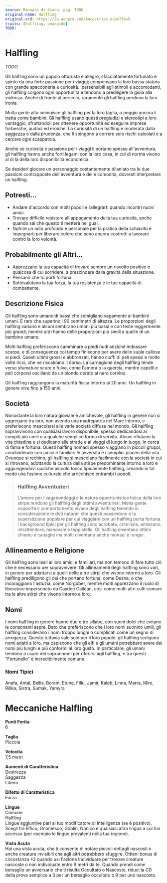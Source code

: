 ```yaml
---
source: Manuale di Gioco, pag. TODO
original-name: Halfling
original-srd: https://2e.aonprd.com/Ancestries.aspx?ID=5
traits: [halfling, umanoide]
TODO:
---
```


# Halfling

_TODO_

Gli halfling sono un popolo otturusta e allegro, sfacciatamente fortunato e
spinto da una forte passione per i viaggi; compensano la loro bassa statura con
grande spacconeria e curiosità. Ipersensibili agli stimoli e accomodanti, gli
halfling colgono ogni opportunità e tendono a prediligere la gioia alla
violenza. Anche di fronte al pericolo, raramente gli halfling perdono la loro
ironia.

Molta gente alta sminuisce gli halfling per la loro taglia, o peggio ancora li
tratta come bambini. Gli halfling usano questi pregiudizi e stereotipi a loro
vantaggio, sfruttandoli per ottenere opportunità ed eseguire imprese furbesche,
audaci ed eroiche. La curiosità di un halfling è moderata dalla saggezza e dalla
prudenza, che li spingono a correre solo rischi calcolati e a cercare ogni
scappatoia.

Anche se curiosità e passione per i viaggi li portano spesso all'avventura, gli
halfling hanno anche forti legami con la loro casa, in cui di norma vivono al di
là della loro disponibilità economica.

Se desideri giocare un personaggio costantemente dilaniato tra le due passioni
contrapposte dell'avventura e delle comodità, dovresti interpretare un halfling.

## Potresti...

- Andare d'accordo con molti popoli e rallegrarti quando incontri nuovi amici.
- Trovare difficile resistere all'appagamento della tua curiosità, anche quando
  sai che questo ti metterà nei guai.
- Nutrire un odio profondo e personale per la pratica della schiavitù e
  impegnarti per liberare coloro che sono ancora costretti a lavorare contro la
  loro volontà.

## Probabilmente gli Altri...

- Apprezzano la tua capacità di trovare sempre un risvolto positivo o qualcosa
  di cui sorridere, a prescindere dalla gravità della situazione.
- Pensano che tu porti fortuna.
- Sottovalutano la tua forza, la tua resistenza e le tue capacità di
  combattente.

## Descrizione Fisica

Gli halfling sono umanoidi bassi che somigliano vagamente ai bambini umani. È
raro che superino i 90 centimetri di altezza. Le proporzioni degli halfling
variano e alcuni sembrano umani più bassi e con teste leggermente più grandi,
mentre altri hanno delle proporzioni più simili a quelle di un bambino umano.

Molti halfling preferiscono camminare a piedi nudi anziché indossare scarpe, e
di conseguenza col tempo finiscono per avere delle suole callose ai piedi.
Questi ultimi grossi e abbronzati, hanno ciuffi di peli spessi e molte volte
ricci, che ne riscaldano il dorso. La carnagione degli halfling tende verso
sfumature scure e fulve, come l'ambra o la quercia, mentre capelli e peli
corporei oscillano da un biondo dorato al nero corvino.

Gli halfling raggiungono la maturità fisica intorno ai 20 anni. Un halfling in
genere vive fino a 150 anni.

## Società

Nonostante la loro natura gioviale e amichevole, gli halfling in genere non si
aggregano tra loro, non avendo una madrepatria nel Mare Interno, e preferiscono
mescolarsi alle varie società diffuse nel mondo. Gli halfling sopravvivono con
qualsiasi lavoro disponibile, spesso dedicandosi ai compiti più umili o a
qualche semplice forma di servitù. Alcuni rifiutano la vita cittadina e si
dedicano alle strade e ai viaggi di luogo in luogo, in cerca di fama e fortuna.
Questi halfling nomadi spesso viaggiano in piccoli gruppi, condividendo con
amici e familiari le avversità e i semplici piaceri della vita. Ovunque si
rechino, gli halfling si mescolano facilmente con la società in cui si
ritrovano, adottando la cultura della stirpe predominante intorno a loro e
aggiungendovi qualche piccolo tocco tipicamente halfling, creando in tal modo
una fusione culturale che arricchisce entrambi i popoli.

> ### Halfling Avventurieri
>
> L'amore per i vagabondaggi e la natura opportunistica tipica della loro stirpe
> rendono gli halfling degli ottimi avventurieri. Molta gente sopporta il
> comportamento vivace degli halfling tenendo in considerazione le doti naturali
> che questi possiedono e la superstizione popolare per cui viaggiare con un
> halfling porta fortuna. I background tipici per gli halfling sono acrobata,
> criminale, emissario, intrattenitore, manovale e teppistello. Gli halfling
> diventano ottimi chierici e canaglie ma molti diventano anche monaci e ranger.

## Allineamento e Religione

Gli halfling sono leali ai loro amici e familiari, ma non temono di fare tutto
ciò che è necessario per sopravvivere. Gli allineamenti degli halfling sono
vari, in genere per adattarsi a quelli delle altre stirpi che vivono intorno a
loro. Gli halfling prediligono gli dei che portano fortuna, come Desna, o che
incoraggiano l'astuzia, come Norgober, mentre molti apprezzano il ruolo di
liberatore impersonato da Cayden Cailean, così come molti altri culti comuni tra
le altre stirpi che vivono intorno a loro.

## Nomi

I nomi halfling in genere hanno due o tre sillabe, con suoni dolci che evitano
le consonanti aspre. Dato che preferiscono che i loro nomi suonino umili, gli
halfling considerano i nomi troppo lunghi o complicati come un segno di
arroganza. Questo tuttavia vale solo per il loro popolo: gli halfling scelgono
nomi adatti a loro, ma capiscono che gli elfi e gli umani potrebbero avere dei
nomi più lunghi e più conformi al loro gusto. In particolare, gli umani tendono
a usare dei soprannomi per riferirsi agli halfling, e tra questi "Fortunello" è
incredibilmente comune.

### Nomi Tipici

Anafa, Antal, Bellis, Boram, Etune, Filiu, Jamir, Kaleb, Linna, Marra, Miro,
Rillka, Sistra, Sumak, Yamyra

# Meccaniche Halfling

**Punti Ferita**  
6

**Taglia**  
Piccola

**Velocità**  
7,5 metri

**Aumenti di Caratteristica**  
Destrezza  
Saggezza  
Libero

**Difetto di Caratteristica**  
Forza

**Lingue**  
Comune  
Halfling  
Lingue aggiuntive pari al tuo modificatore di Intelligenza (se è positivo).
Scegli tra Elfico, Gnomesco, Goblin, Nanico e qualsiasi altra lingua a cui hai
accesso (per esempio le lingue prevalenti nella tua regione).

**Vista Acuta**  
Hai una vista acuta, che ti consente di notare piccoli dettagli nascosti o anche
creature invisibili che agli altri potrebbero sfuggire. Ottieni bonus di
circostanza +2 quando usi l'azione Individuare per trovare creature nascoste o
non individuate entro 9 metri da te. Quando prendi come bersaglio un avversario
che ti risulta Occultato o Nascosto, riduci la CD della prova semplice a 3 per
un bersaglio occultato o 9 per uno nascosto.
